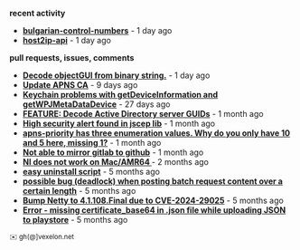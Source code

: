 **recent activity**

  - **[bulgarian-control-numbers](https://github.com/petarov/bulgarian-control-numbers)** - 1 day ago
  - **[host2ip-api](https://github.com/petarov/host2ip-api)** - 1 day ago

**pull requests, issues, comments**

  - **[Decode objectGUI from binary string.](https://github.com/fengtan/ldap-explorer/pull/60#issuecomment-2549666439)** - 1 day ago
  - **[Update APNS CA](https://github.com/petarov/apns-push-cmd/issues/11)** - 9 days ago
  - **[Keychain problems with getDeviceInformation and getWPJMetaDataDevice](https://github.com/AzureAD/microsoft-authentication-library-for-objc/issues/2393)** - 27 days ago
  - **[FEATURE: Decode Active Directory server GUIDs](https://github.com/fengtan/ldap-explorer/issues/33#issuecomment-2483148204)** - 1 month ago
  - **[High security alert found in jscep lib](https://github.com/jscep/jscep/issues/304#issuecomment-2468942681)** - 1 month ago
  - **[apns-priority has three enumeration values. Why do you only have 10 and 5 here, missing 1?](https://github.com/jchambers/pushy/issues/1088#issuecomment-2454831973)** - 1 month ago
  - **[Not able to mirror gitlab to github](https://github.com/cooperspencer/gickup/issues/200#issuecomment-2440167283)** - 1 month ago
  - **[NI does not work on Mac/AMR64 ](https://github.com/mukel/llama3.java/issues/19#issuecomment-2414532091)** - 2 months ago
  - **[easy uninstall script](https://github.com/petarov/google-android-app-ids/issues/3#issuecomment-2228691402)** - 5 months ago
  - **[possible bug (deadlock) when posting batch request content over a certain length](https://github.com/microsoftgraph/msgraph-sdk-java-core/issues/1687#issuecomment-2261152491)** - 5 months ago
  - **[Bump Netty to 4.1.108.Final due to CVE-2024-29025](https://github.com/jchambers/pushy/pull/1068)** - 5 months ago
  - **[Error - missing certificate_base64 in .json file while uploading JSON to playstore](https://github.com/google/play-work/issues/39#issuecomment-2196246638)** - 5 months ago

<sub>:envelope: gh(@]vexelon.net</sub>